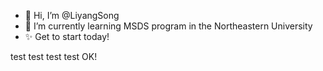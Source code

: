 - 👋 Hi, I’m @LiyangSong
- 🌱 I’m currently learning MSDS program in the Northeastern University
- ✨ Get to start today!

<!---
LiyangSong/LiyangSong is a ✨ special ✨ repository because its `README.md` (this file) appears on your GitHub profile.
You can click the Preview link to take a look at your changes.
--->

test test test test OK!
